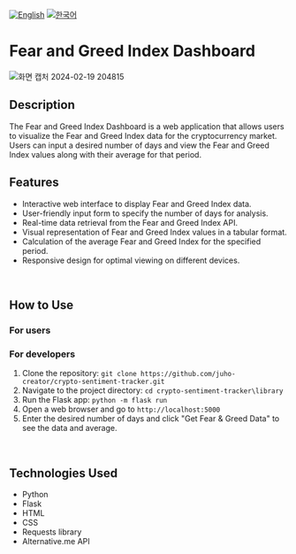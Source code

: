 [![English](https://img.shields.io/badge/lang-English-blue.svg)](https://github.com/juho-creator/crypto-sentiment-tracker/blob/master/README.md)
[![한국어](https://img.shields.io/badge/lang-한국어-red.svg)](https://github.com/juho-creator/crypto-sentiment-tracker/blob/master/README.KR.md)

# Fear and Greed Index Dashboard
![화면 캡처 2024-02-19 204815](https://github.com/juho-creator/crypto-sentiment-tracker/assets/72856990/fc5bdcc4-e6f1-4149-bbf5-75798b08694e)



## Description

The Fear and Greed Index Dashboard is a web application that allows users to visualize the Fear and Greed Index data for the cryptocurrency market. Users can input a desired number of days and view the Fear and Greed Index values along with their average for that period.
</br>
## Features

- Interactive web interface to display Fear and Greed Index data.
- User-friendly input form to specify the number of days for analysis.
- Real-time data retrieval from the Fear and Greed Index API.
- Visual representation of Fear and Greed Index values in a tabular format.
- Calculation of the average Fear and Greed Index for the specified period.
- Responsive design for optimal viewing on different devices.
</br>

## How to Use
### For users

### For developers
1. Clone the repository: `git clone https://github.com/juho-creator/crypto-sentiment-tracker.git`
2. Navigate to the project directory: `cd crypto-sentiment-tracker\library`
3. Run the Flask app: `python -m flask run`
4. Open a web browser and go to `http://localhost:5000`
5. Enter the desired number of days and click "Get Fear & Greed Data" to see the data and average.
</br>

## Technologies Used
- Python
- Flask
- HTML
- CSS
- Requests library
- Alternative.me API
</br>



